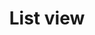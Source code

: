 ---
layout: pattern.njk
key: list-view-mobile_de
title: List view
parent: components-mobile_de
image: mobile/overview/list-view.webp
keywords: list
order: 80
---